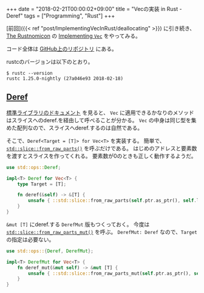 +++
date = "2018-02-21T00:00:02+09:00"
title = "Vecの実装 in Rust - Deref"
tags = ["Programming", "Rust"]
+++

[前回]({{< ref "post/ImplementingVecInRust/deallocating" >}}) に引き続き、
[The Rustnomicon](https://doc.rust-lang.org/nomicon) の [Implementing `Vec`](https://doc.rust-lang.org/nomicon/vec.html) をやってみる。

コード全体は [GitHub上のリポジトリ](https://github.com/ordovicia/rustnomicon_vec.git) にある。

rustcのバージョンは以下のとおり。

```console
$ rustc --version
rustc 1.25.0-nightly (27a046e93 2018-02-18)
```

## [Deref](https://doc.rust-lang.org/nomicon/vec-deref.html)

[標準ライブラリのドキュメント](https://doc.rust-lang.org/nightly/std/vec/struct.Vec.html) を見ると、
`Vec` に適用できるかなりのメソッドはスライスへのderef.を経由して呼べることが分かる。
`Vec` の中身は同じ型を集めた配列なので、スライスへderef.するのは自然である。

そこで、`Deref<Target = [T]> for Vec<T>` を実装する。
簡単で、[`std::slice::from_raw_parts()`](https://github.com/rust-lang/rust/blob/27a046e9338fb0455c33b13e8fe28da78212dedc/src/libcore/slice/mod.rs#L2692) を呼ぶだけである。
はじめのアドレスと要素数を渡すとスライスを作ってくれる。
要素数が0のときも正しく動作するようだ。

```rust
use std::ops::Deref;

impl<T> Deref for Vec<T> {
    type Target = [T];

    fn deref(&self) -> &[T] {
        unsafe { ::std::slice::from_raw_parts(self.ptr.as_ptr(), self.len) }
    }
}
```

`&mut [T]` にderef.する `DerefMut` 版もつくっておく。
今度は [`std::slice::from_raw_parts_mut()`](https://github.com/rust-lang/rust/blob/27a046e9338fb0455c33b13e8fe28da78212dedc/src/libcore/slice/mod.rs#L2705) を呼ぶ。
`DerefMut: Deref` なので、`Target` の指定は必要ない。

```rust
use std::ops::{Deref, DerefMut};

impl<T> DerefMut for Vec<T> {
    fn deref_mut(&mut self) -> &mut [T] {
        unsafe { ::std::slice::from_raw_parts_mut(self.ptr.as_ptr(), self.len) }
    }
}
```
